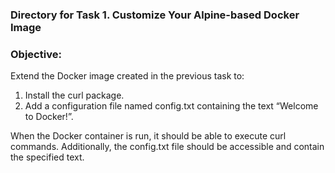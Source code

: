 ### Directory for Task 1. Customize Your Alpine-based Docker Image

### Objective:
Extend the Docker image created in the previous task to:

1. Install the curl package.
2. Add a configuration file named config.txt containing the text “Welcome to Docker!”.

When the Docker container is run, it should be able to execute curl commands. Additionally, the config.txt file should be accessible and contain the specified text.